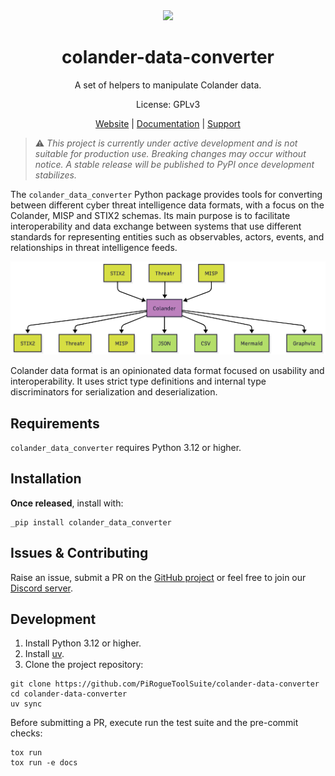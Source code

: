 <div align="center">
<img width="60px" src="https://pts-project.org/android-chrome-512x512.png">
<h1>colander-data-converter</h1>
<p>
A set of helpers to manipulate Colander data.
</p>
<p>
License: GPLv3
</p>
<p>
<a href="https://pts-project.org">Website</a> |
<a href="https://pts-project.org/colander-data-converter/">Documentation</a> |
<a href="https://discord.gg/qGX73GYNdp">Support</a>
</p>
</div>

> ⚠️ *This project is currently under active development and is not suitable for production use. Breaking changes may occur without notice. A stable release will be published to PyPI once development stabilizes.*

The `colander_data_converter` Python package provides tools for converting between different cyber threat intelligence data formats, with a focus on the Colander, MISP and STIX2 schemas. Its main purpose is to facilitate interoperability and data exchange between systems that use different standards for representing entities such as observables, actors, events, and relationships in threat intelligence feeds.

![](https://github.com/PiRogueToolSuite/colander-data-converter/raw/main/docs/_static/img/conversions.png)

Colander data format is an opinionated data format focused on usability and interoperability. It uses strict type definitions and internal type discriminators for serialization and deserialization.

## Requirements
`colander_data_converter` requires Python 3.12 or higher.

## Installation
**Once released**, install with:
```
_pip install colander_data_converter
```

## Issues & Contributing
Raise an issue, submit a PR on the [GitHub project](https://github.com/PiRogueToolSuite/colander-data-converter) or feel free to join our [Discord server](https://discord.gg/qGX73GYNdp).

## Development

1. Install Python 3.12 or higher.
2. Install [uv](https://docs.astral.sh/uv/).
3. Clone the project repository:

```
git clone https://github.com/PiRogueToolSuite/colander-data-converter
cd colander-data-converter
uv sync
```

Before submitting a PR, execute run the test suite and the pre-commit checks:
```
tox run
tox run -e docs
```
